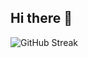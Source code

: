 ## Hi there 👋
![GitHub Streak](https://streak-stats.demolab.com/?user=Allex372&theme=tokyonight)
<!--
**Allex372/Allex372** is a ✨ _special_ ✨ repository because its `README.md` (this file) appears on your GitHub profile.
#monkindey { 
  position: Hángzhōu; 
  height: 171cm; 
  display: boy; 
  background: Tinker Resolver 🔨; 
  color: yellow 
}
Here are some ideas to get you started:

- 🔭 I’m currently working on ...
- 🌱 I’m currently learning ...
- 👯 I’m looking to collaborate on ...
- 🤔 I’m looking for help with ...
- 💬 Ask me about ...
- 📫 How to reach me: ...
- 😄 Pronouns: ...
- ⚡ Fun fact: ...
-->
